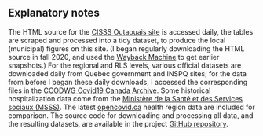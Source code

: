 ## Explanatory notes

The HTML source for the [CISSS Outaouais site](https://cisss-outaouais.gouv.qc.ca/language/en/covid19-en/) is accessed daily, the tables are scraped and processed into a tidy dataset, to produce the local (municipal) figures on this site. (I began regularly downloading the HTML source in fall 2020, and used the [Wayback Machine](https://archive.org/web/) to get earlier snapshots.) For the regional and RLS levels, various official datasets are downloaded daily from Quebec government and INSPQ sites; for the data from before I began these daily downloads, I accessed the corresponding files in the [CCODWG Covid19 Canada Archive](http://data.opencovid.ca/archive/index.html). Some historical hospitalization data come from the [Ministère de la Santé et des Services sociaux (MSSS)](https://www.donneesquebec.ca/recherche/dataset/covid-19-portrait-quotidien-des-hospitalisations). The latest [opencovid.ca](https://opencovid.ca/) health region data are included for comparison. The source code for downloading and processing all data, and the resulting datasets, are available in the project [GitHub repository](https://github.com/timothoms/covid19Outaouais).
